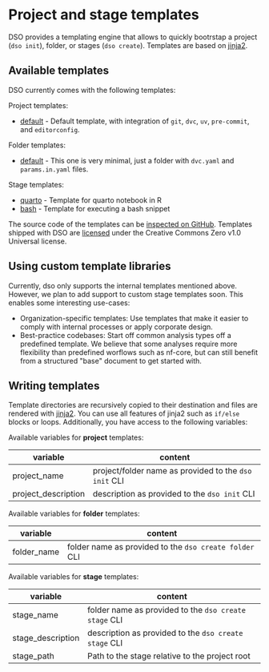# Project and stage templates

DSO provides a templating engine that allows to quickly bootrstap a project (`dso init`), folder, or stages (`dso create`).
Templates are based on [jinja2](https://jinja.palletsprojects.com/en/stable/templates/).

## Available templates

DSO currently comes with the following templates:

Project templates:

-   [default](https://github.com/Boehringer-Ingelheim/dso/tree/main/src/dso/templates/init/default) - Default template, with
    integration of `git`, `dvc`, `uv`, `pre-commit`, and `editorconfig`.

Folder templates:

-   [default](https://github.com/Boehringer-Ingelheim/dso/tree/main/src/dso/templates/folder/default) - This one is very minimal, just a folder with `dvc.yaml` and `params.in.yaml` files.

Stage templates:

-   [quarto](https://github.com/Boehringer-Ingelheim/dso/tree/main/src/dso/templates/stage/quarto) - Template for quarto notebook in R
-   [bash](https://github.com/Boehringer-Ingelheim/dso/tree/main/src/dso/templates/stage/bash) - Template for executing a bash snippet

The source code of the templates can be [inspected on GitHub](https://github.com/Boehringer-Ingelheim/dso/tree/main/src/dso/templates).
Templates shipped with DSO are [licensed](https://github.com/Boehringer-Ingelheim/dso/blob/main/src/dso/templates/LICENSE) under the Creative Commons Zero v1.0
Universal license.

## Using custom template libraries

Currently, dso only supports the internal templates mentioned above. However, we plan to add support to custom
stage templates soon. This enables some interesting use-cases:

-   Organization-specific templates: Use templates that make it easier to comply with internal processes or apply
    corporate design.
-   Best-practice codebases: Start off common analysis types off a predefined template. We believe that some analyses
    require more flexibility than predefined worflows such as nf-core, but can still benefit from a structured
    "base" document to get started with.

## Writing templates

Template directories are recursively copied to their destination and files are rendered with [jinja2](https://jinja.palletsprojects.com/en/stable/templates/).
You can use all features of jinja2 such as `if/else` blocks or loops. Additionally, you have access to the
following variables:

Available variables for **project** templates:

| variable            | content                                               |
| ------------------- | ----------------------------------------------------- |
| project_name        | project/folder name as provided to the `dso init` CLI |
| project_description | description as provided to the `dso init` CLI         |

Available variables for **folder** templates:

| variable    | content                                                |
| ----------- | ------------------------------------------------------ |
| folder_name | folder name as provided to the `dso create folder` CLI |

Available variables for **stage** templates:

| variable          | content                                               |
| ----------------- | ----------------------------------------------------- |
| stage_name        | folder name as provided to the `dso create stage` CLI |
| stage_description | description as provided to the `dso create stage` CLI |
| stage_path        | Path to the stage relative to the project root        |
